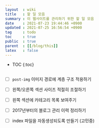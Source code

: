 ```yaml
---
layout  : wiki
title   : 할 일 모음
summary : 이 웹사이트를 관리하기 위한 할 일 모음
date    : 2021-07-23 19:44:46 +0900
updated : 2021-07-25 16:56:54 +0900
tag     : todo
toc     : true
public  : true
parent  : [[/blog/this]]
latex   : false
---
```

* TOC
{:toc}

##

- [ ] `post-img` 이미지 경로에 계층 구조 적용하기
- [ ] 왼쪽/오른쪽 섹션 사이즈 적절히 조절하기
- [ ] 왼쪽 섹션에 카테고리 목록 보여주기
- [ ] 2017년부터의 블로그 관리 이력 정리하기
- [ ] index 파일을 자동생성되도록 만들기 (고민중)


